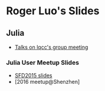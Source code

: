 # Roger Luo's Slides


## Julia
- [Talks on lqcc's group meeting](contents/lqcc.html)

### Julia User Meetup Slides
- [SFD2015 slides](contents/JuliaSFD2015.html)
- [2016 meetup@Shenzhen]